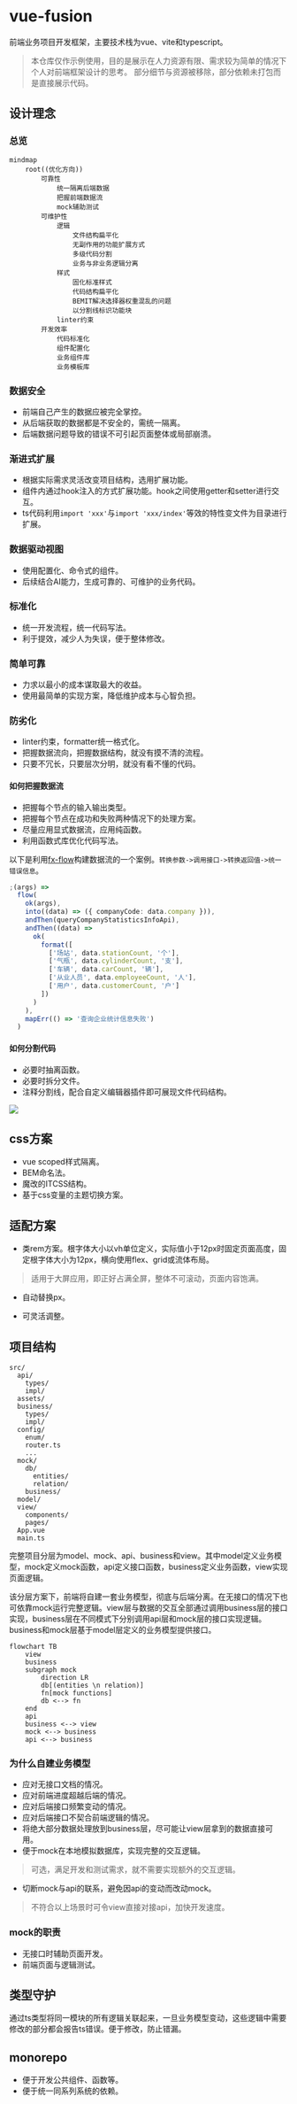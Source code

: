 # vue-fusion

前端业务项目开发框架，主要技术栈为vue、vite和typescript。

> 本仓库仅作示例使用，目的是展示在人力资源有限、需求较为简单的情况下个人对前端框架设计的思考。
> 部分细节与资源被移除，部分依赖未打包而是直接展示代码。

## 设计理念

### 总览

```mermaid
mindmap
    root((优化方向))
        可靠性
            统一隔离后端数据
            把握前端数据流
            mock辅助测试
        可维护性
            逻辑
                文件结构扁平化
                无副作用的功能扩展方式
                多级代码分割
                业务与非业务逻辑分离
            样式
                固化标准样式
                代码结构扁平化
                BEMIT解决选择器权重混乱的问题
                以分割线标识功能块
            linter约束
        开发效率
            代码标准化
            组件配置化
            业务组件库
            业务模板库
```

### 数据安全

- 前端自己产生的数据应被完全掌控。
- 从后端获取的数据都是不安全的，需统一隔离。
- 后端数据问题导致的错误不可引起页面整体或局部崩溃。

### 渐进式扩展

- 根据实际需求灵活改变项目结构，选用扩展功能。
- 组件内通过hook注入的方式扩展功能。hook之间使用getter和setter进行交互。
- ts代码利用`import 'xxx'`与`import 'xxx/index'`等效的特性变文件为目录进行扩展。

### 数据驱动视图

- 使用配置化、命令式的组件。
- 后续结合AI能力，生成可靠的、可维护的业务代码。

### 标准化

- 统一开发流程，统一代码写法。
- 利于提效，减少人为失误，便于整体修改。

### 简单可靠

- 力求以最小的成本谋取最大的收益。
- 使用最简单的实现方案，降低维护成本与心智负担。

### 防劣化

- linter约束，formatter统一格式化。
- 把握数据流向，把握数据结构，就没有摸不清的流程。
- 只要不冗长，只要层次分明，就没有看不懂的代码。

#### 如何把握数据流

- 把握每个节点的输入输出类型。
- 把握每个节点在成功和失败两种情况下的处理方案。
- 尽量应用显式数据流，应用纯函数。
- 利用函数式库优化代码写法。

以下是利用[fx-flow](https://fx-flow.niuiic.com/)构建数据流的一个案例。`转换参数->调用接口->转换返回值->统一错误信息`。

```typescript
;(args) =>
  flow(
    ok(args),
    into((data) => ({ companyCode: data.company })),
    andThen(queryCompanyStatisticsInfoApi),
    andThen((data) =>
      ok(
        format([
          ['场站', data.stationCount, '个'],
          ['气瓶', data.cylinderCount, '支'],
          ['车辆', data.carCount, '辆'],
          ['从业人员', data.employeeCount, '人'],
          ['用户', data.customerCount, '户']
        ])
      )
    ),
    mapErr(() => '查询企业统计信息失败')
  )
```

#### 如何分割代码

- 必要时抽离函数。
- 必要时拆分文件。
- 注释分割线，配合自定义编辑器插件即可展现文件代码结构。

<img src="https://github.com/niuiic/assets/blob/main/vue-fusion/divider.png" />

## css方案

- vue scoped样式隔离。
- BEM命名法。
- 魔改的ITCSS结构。
- 基于css变量的主题切换方案。

## 适配方案

- 类rem方案。根字体大小以vh单位定义，实际值小于12px时固定页面高度，固定根字体大小为12px，横向使用flex、grid或流体布局。

> 适用于大屏应用，即正好占满全屏，整体不可滚动，页面内容饱满。

- 自动替换px。

- 可灵活调整。

## 项目结构

```
src/
  api/
    types/
    impl/
  assets/
  business/
    types/
    impl/
  config/
    enum/
    router.ts
    ...
  mock/
    db/
      entities/
      relation/
    business/
  model/
  view/
    components/
    pages/
  App.vue
  main.ts
```

完整项目分层为model、mock、api、business和view。其中model定义业务模型，mock定义mock函数，api定义接口函数，business定义业务函数，view实现页面逻辑。

该分层方案下，前端将自建一套业务模型，彻底与后端分离。在无接口的情况下也可依靠mock运行完整逻辑。view层与数据的交互全部通过调用business层的接口实现，business层在不同模式下分别调用api层和mock层的接口实现逻辑。business和mock层基于model层定义的业务模型提供接口。

```mermaid
flowchart TB
    view
    business
    subgraph mock
        direction LR
        db[(entities \n relation)]
        fn[mock functions]
        db <--> fn
    end
    api
    business <--> view
    mock <--> business
    api <--> business
```

### 为什么自建业务模型

- 应对无接口文档的情况。
- 应对前端进度超越后端的情况。
- 应对后端接口频繁变动的情况。
- 应对后端接口不契合前端逻辑的情况。
- 将绝大部分数据处理放到business层，尽可能让view层拿到的数据直接可用。
- 便于mock在本地模拟数据库，实现完整的交互逻辑。

> 可选，满足开发和测试需求，就不需要实现额外的交互逻辑。

- 切断mock与api的联系，避免因api的变动而改动mock。

> 不符合以上场景时可令view直接对接api，加快开发速度。

### mock的职责

- 无接口时辅助页面开发。
- 前端页面与逻辑测试。

## 类型守护

通过ts类型将同一模块的所有逻辑关联起来，一旦业务模型变动，这些逻辑中需要修改的部分都会报告ts错误。便于修改，防止错漏。

## monorepo

- 便于开发公共组件、函数等。
- 便于统一同系列系统的依赖。
